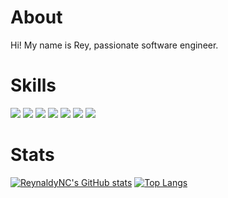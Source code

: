 # About
Hi! My name is Rey, passionate software engineer.

# Skills
![](https://img.shields.io/badge/Code-Java-informational?style=flat&logo=java&logoColor=white&color=c96800)
![](https://img.shields.io/badge/Code-C-informational?style=flat&logo=c&logoColor=white&color=0059ff)
![](https://img.shields.io/badge/Code-Csharp-informational?style=flat&logo=csharp&logoColor=white&color=673AB7)
![](https://img.shields.io/badge/Code-Python-informational?style=flat&logo=python&logoColor=white&color=1976D2)
![](https://img.shields.io/badge/Code-HTML-informational?style=flat&logo=html5&logoColor=white&color=FF9800)
![](https://img.shields.io/badge/Code-CSS-informational?style=flat&logo=css3&logoColor=white&color=1565C0)
![](https://img.shields.io/badge/Code-JavaScript-informational?style=flat&logo=javascript&logoColor=white&color=EEFF41)

# Stats
[![ReynaldyNC's GitHub stats](https://github-readme-stats.vercel.app/api?username=Reynaldev&count_private=true&show_icons=true&theme=dark)](https://github.com/anuraghazra/github-readme-stats)
[![Top Langs](https://github-readme-stats.vercel.app/api/top-langs/?username=Reynaldev&layout=compact&hide=TeX,powershell&langs_count=10&theme=dark)](https://github.com/anuraghazra/github-readme-stats)
